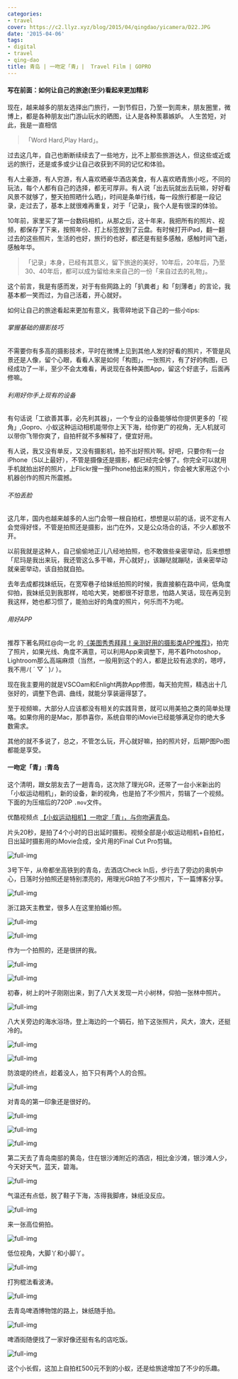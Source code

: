 ```yaml
---
categories:
- travel
cover: https://c2.llyz.xyz/blog/2015/04/qingdao/yicamera/D22.JPG
date: '2015-04-06'
tags:
- digital
- travel
- qing-dao
title: 青岛 | 一吻定「青」|  Travel Film | GOPRO
---
```


#### 写在前面：如何让自己的旅途(至少)看起来更加精彩

现在，越来越多的朋友选择出门旅行，一到节假日，乃至一到周末，朋友圈里，微博上，都是各种朋友出门游山玩水的晒图，让人是各种羡慕嫉妒。 人生苦短，对此，我是一直相信

> 「Word Hard,Play Hard」。

过去这几年，自己也断断续续去了一些地方，比不上那些旅游达人，但这些或近或远的旅行，还是或多或少让自己收获到不同的记忆和体验。

有人土豪游，有人穷游，有人喜欢晒豪华酒店美食，有人喜欢晒青旅小吃，不同的玩法，每个人都有自己的选择，都无可厚非。有人说「出去玩就出去玩嘛，好好看风景不就够了，整天拍照晒什么晒」，时间是条单行线，每一段旅行都是一段记录，走过去了，基本上就很难再重复，对于「记录」，我个人是有很深的体验。

10年前，家里买了第一台数码相机，从那之后，这十年来，我把所有的照片、视频，都保存了下来，按照年份、打上标签放到了云盘。有时候打开iPad，翻一翻过去的这些照片，生活的也好，旅行的也好，都还是有挺多感触，感触时间飞逝，感触年华。

> 「记录」本身，已经有其意义，留下旅途的美好，10年后，20年后，乃至30、40年后，都可以成为留给未来自己的一份「来自过去的礼物」。

这个前言，我是有感而发，对于有些网路上的「扒粪者」和「刻薄者」的言论，我基本都一笑而过，为自己活着，开心就好。

如何让自己的旅途看起来更加有意义，我零碎地说下自己的一些小tips:

###### 掌握基础的摄影技巧

不需要你有多高的摄影技术，平时在微博上见到其他人发的好看的照片，不管是风景还是人像，留个心眼，看看人家是如何「构图」，一张照片，有了好的构图，已经成功了一半，至少不会太难看，再说现在各种美图App，留这个好底子，后面再修嘛。

###### 利用好你手上现有的设备

有句话说「工欲善其事，必先利其器」，一个专业的设备能够给你提供更多的「视角」,Gopro、小蚁这种运动相机能带你上天下海，给你更广的视角，无人机就可以带你飞带你爽了，自拍杆就不多解释了，便宜好用。

有人说，我又没有单反，又没有摄影机，拍不出好照片啊。好吧，只要你有一台 iPhone（5以上最好），不管是摄像还是摄影，都已经完全够了。你完全可以就用手机就拍出好的照片，上Flickr搜一搜iPhone拍出来的照片，你会被大家用这个小机器创作的照片所震撼。

###### 不怕丢脸

这几年，国内也越来越多的人出门会带一根自拍杠，想想是以前的话，说不定有人会觉得好怪，不管是拍照还是摄影，出门在外，又是公众场合的话，不少人都放不开。

以前我就是这种人，自己偷偷地正儿八经地拍照，也不敢做些亲密举动，后来想想「尼玛是我出来玩，我还管这么多干嘛，开心就好」，该蹦哒就蹦哒，该亲密举动就亲密举动，该自拍就自拍。

去年去成都找妹纸玩，在宽窄巷子给妹纸拍照的时候，我直接躺在路中间，低角度仰拍，我妹纸见到我那样，哈哈大笑，她都很不好意思，怕路人笑话，现在再见到我这样，她也都习惯了，能拍出好的角度的照片，何乐而不为呢。

###### 用好APP

推荐下著名网红@向一北 的[《美图秀秀拜拜！亲测好用的摄影类APP推荐》](https://www.jianshu.com/p/8adbdf4b7a28)，拍完了照片，如果光线、角度不满意，可以利用App来调整下，用不着Photoshop，Lightroom那么高端麻烦（当然，一般用到这个的人，都是比较有追求的，嗯哼，我不用ﾉ( ´ ▽ \` )ﾉ ）。

现在我主要用的就是VSCOam和Enlight两款App修图，每天拍完照，精选出十几张好的，调整下色调、曲线，就能分享装逼得瑟了。

至于视频嘛，大部分人应该都没有相关的实践背景，就可以用美拍之类的简单处理咯。如果你用的是Mac，那恭喜你，系统自带的iMovie已经能够满足你的绝大多数需求。

其他的就不多说了，总之，不管怎么玩，开心就好嘛，拍的照片好，后期P图Po图都能是享受。

#### 一吻定「青」:青岛

这个清明，跟女朋友去了一趟青岛，这次除了理光GR，还带了一台小米新出的「小蚁运动相机」，新的设备，新的视角，也是拍了不少照片，剪辑了一个视频。下面的为压缩后的720P `.mov`文件。

优酷视频点 [【小蚁运动相机】一吻定「青」，与你吻遍青岛](https://v.youku.com/v_show/id_XOTI4NDc3Mzgw.html)。

片头20秒，是拍了4个小时的日出延时摄影。视频全部是小蚁运动相机+自拍杠，日出延时摄影用的iMovie合成，全片用的Final Cut Pro剪辑。

![full-img](https://c2.llyz.xyz/blog/2015/04/qingdao/yicamera/D22.JPG)

3号下午，从帝都坐高铁到的青岛，去酒店Check In后，步行去了旁边的奥帆中心，日落时分拍照还是特别漂亮的，用理光GR拍了不少照片，下一篇博客分享。

![full-img](https://c2.llyz.xyz/blog/2015/04/qingdao/yicamera/D1.JPG)

浙江路天主教堂，很多人在这里拍婚纱照。

![full-img](https://c2.llyz.xyz/blog/2015/04/qingdao/yicamera/D11.JPG)

![full-img](https://c2.llyz.xyz/blog/2015/04/qingdao/yicamera/D5.JPG)

作为一个拍照的，还是很拼的我。

![full-img](https://c2.llyz.xyz/blog/2015/04/qingdao/yicamera/D2.JPG)

![full-img](https://c2.llyz.xyz/blog/2015/04/qingdao/yicamera/D6.JPG)

初春，树上的叶子刚刚出来，到了八大关发现一片小树林，仰拍一张林中照片。

![full-img](https://c2.llyz.xyz/blog/2015/04/qingdao/yicamera/D3.JPG)

八大关旁边的海水浴场，登上海边的一个碉石，拍下这张照片，风大，浪大，还挺冷的。

![full-img](https://c2.llyz.xyz/blog/2015/04/qingdao/yicamera/D9.JPG)

![full-img](https://c2.llyz.xyz/blog/2015/04/qingdao/yicamera/D10.JPG)

防浪堤的终点，趁着没人，拍下只有两个人的合照。

![full-img](https://c2.llyz.xyz/blog/2015/04/qingdao/yicamera/D8.JPG)

对青岛的第一印象还是很好的。

![full-img](https://c2.llyz.xyz/blog/2015/04/qingdao/yicamera/D12.JPG)

![full-img](https://c2.llyz.xyz/blog/2015/04/qingdao/yicamera/D13.JPG)

![full-img](https://c2.llyz.xyz/blog/2015/04/qingdao/yicamera/D14.JPG)

第二天去了青岛南部的黄岛，住在银沙滩附近的酒店，相比金沙滩，银沙滩人少，今天好天气，蓝天，碧海。

![full-img](https://c2.llyz.xyz/blog/2015/04/qingdao/yicamera/D15.JPG)

气温还有点低，脱了鞋子下海，冻得我脚疼，妹纸没反应。

![full-img](https://c2.llyz.xyz/blog/2015/04/qingdao/yicamera/D16.JPG)

来一张高位俯拍。

![full-img](https://c2.llyz.xyz/blog/2015/04/qingdao/yicamera/D17.JPG)

低位视角，大脚丫和小脚丫。

![full-img](https://c2.llyz.xyz/blog/2015/04/qingdao/yicamera/D18.JPG)

打狗棍法看波涛。

![full-img](https://c2.llyz.xyz/blog/2015/04/qingdao/yicamera/D20.JPG)

去青岛啤酒博物馆的路上，妹纸随手拍。

![full-img](https://c2.llyz.xyz/blog/2015/04/qingdao/yicamera/D21.JPG)

啤酒街随便找了一家好像还挺有名的店吃饭。

![full-img](https://c2.llyz.xyz/blog/2015/04/qingdao/yicamera/yi-1.JPG)

这个小长假，这加上自拍杠500元不到的小蚁，还是给旅途增加了不少的乐趣。
